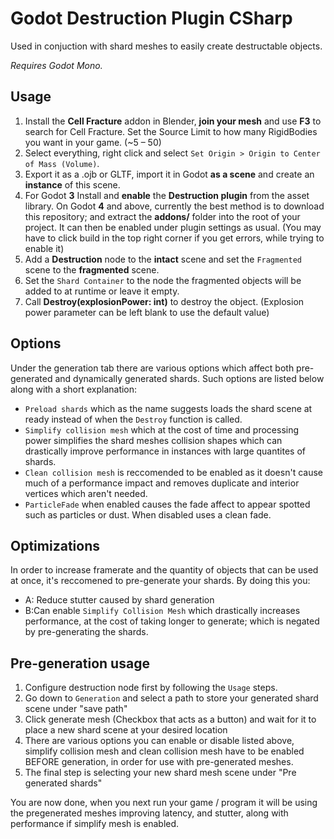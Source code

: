 # Godot Destruction Plugin CSharp

Used in conjuction with shard meshes to easily create destructable objects.

*Requires Godot Mono.*

## Usage

1. Install the **Cell Fracture** addon in Blender, **join your mesh** and use **F3** to search for Cell Fracture. Set the Source Limit to how many RigidBodies you want in your game. (\~5 – 50)
2. Select everything, right click and select `Set Origin > Origin to Center of Mass (Volume)`.
3. Export it as a .ojb or GLTF, import it in Godot **as a scene** and create an **instance** of this scene.
4. For Godot **3** Install and **enable** the **Destruction plugin** from the asset library. On Godot **4** and above, currently the best method is to download this repository; and extract the **addons/** folder into the root of your project. It can then be enabled under plugin settings as usual. (You may have to click build in the top right corner if you get errors, while trying to enable it)
5. Add a **Destruction** node to the **intact** scene and set the `Fragmented` scene to the **fragmented** scene.
6. Set the `Shard Container` to the node the fragmented objects will be added to at runtime or leave it empty.
7. Call **Destroy(explosionPower: int)** to destroy the object. (Explosion power parameter can be left blank to use the default value)

## Options
Under the generation tab there are various options which affect both pre-generated and dynamically generated shards. Such options are listed below along with a short explanation:
* `Preload shards` which as the name suggests loads the shard scene at ready instead of when the `Destroy` function is called.
* `Simplify collision mesh` which at the cost of time and processing power simplifies the shard meshes collision shapes which can drastically improve performance in instances with large quantites of shards.
* `Clean collision mesh` is reccomended to be enabled as it doesn't cause much of a performance impact and removes duplicate and interior vertices which aren't needed.
* `ParticleFade` when enabled causes the fade affect to appear spotted such as particles or dust. When disabled uses a clean fade.


## Optimizations

In order to increase framerate and the quantity of objects that can be used at once, it's reccomened to pre-generate your shards.
By doing this you:
* A: Reduce stutter caused by shard generation
* B:Can enable `Simplify Collision Mesh` which drastically increases performance, at the cost of taking longer to generate; which is negated by pre-generating the shards.

## Pre-generation usage
1. Configure destruction node first by following the `Usage` steps.
2. Go down to `Generation` and select a path to store your generated shard scene under "save path"
3. Click generate mesh (Checkbox that acts as a button) and wait for it to place a new shard scene at your desired location
4. There are various options you can enable or disable listed above, simplify collision mesh and clean collision mesh have to be enabled BEFORE generation, in order for use with pre-generated meshes.
4. The final step is selecting your new shard mesh scene under "Pre generated shards"

You are now done, when you next run your game / program it will be using the pregenerated meshes improving latency, and stutter, along with performance if simplify mesh is enabled.

